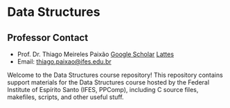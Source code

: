 # Data Structures

## Professor Contact

- Prof. Dr. Thiago Meireles Paixão [Google Scholar](https://scholar.google.com/citations?user=AuizbbAAAAAJ&hl=pt-BR) [Lattes](http://lattes.cnpq.br/2961730349897943)
- Email: [thiago.paixao@ifes.edu.br](mailto:thiago.paixao@ifes.edu.br)
  
Welcome to the Data Structures course repository! This repository contains support materials for the Data Structures course hosted by the Federal Institute of Espírito Santo (IFES, PPComp), including C source files, makefiles, scripts, and other useful stuff.
